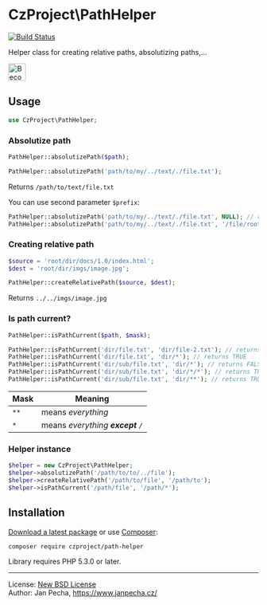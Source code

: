 # CzProject\PathHelper

[![Build Status](https://travis-ci.org/czproject/path-helper.svg?branch=master)](https://travis-ci.org/czproject/path-helper)

Helper class for creating relative paths, absolutizing paths,...

<a href="https://www.patreon.com/bePatron?u=9680759"><img src="https://c5.patreon.com/external/logo/become_a_patron_button.png" alt="Become a Patron!" height="35"></a>


## Usage


``` php
use CzProject\PathHelper;
```

### Absolutize path

``` php
PathHelper::absolutizePath($path);

PathHelper::absolutizePath('path/to/my/../text/./file.txt');
```

Returns ```/path/to/text/file.txt```

You can use second parameter ```$prefix```:

``` php
PathHelper::absolutizePath('path/to/my/../text/./file.txt', NULL); // returns path/to/text/file.txt
PathHelper::absolutizePath('path/to/my/../text/./file.txt', '/file/root/'); // returns /file/root/path/to/text/file.txt
```


### Creating relative path

``` php
$source = 'root/dir/docs/1.0/index.html';
$dest = 'root/dir/imgs/image.jpg';

PathHelper::createRelativePath($source, $dest);
```

Returns ```../../imgs/image.jpg```


### Is path current?

``` php
PathHelper::isPathCurrent($path, $mask);

PathHelper::isPathCurrent('dir/file.txt', 'dir/file-2.txt'); // returns FALSE
PathHelper::isPathCurrent('dir/file.txt', 'dir/*'); // returns TRUE
PathHelper::isPathCurrent('dir/sub/file.txt', 'dir/*'); // returns FALSE
PathHelper::isPathCurrent('dir/sub/file.txt', 'dir/*/*'); // returns TRUE
PathHelper::isPathCurrent('dir/sub/file.txt', 'dir/**'); // returns TRUE
```

| Mask     | Meaning
| -------- | ------------------------------------------
| ```**``` | means *everything*
| ```*```  | means *everything <b>except</b> ```/```*


### Helper instance

``` php
$helper = new CzProject\PathHelper;
$helper->absolutizePath('/path/to/to/../file');
$helper->createRelativePath('/path/to/file', '/path/to');
$helper->isPathCurrent('/path/file', '/path/*');
```


## Installation

[Download a latest package](https://github.com/czproject/path-helper/releases) or use [Composer](http://getcomposer.org/):

```
composer require czproject/path-helper
```

Library requires PHP 5.3.0 or later.


------------------------------

License: [New BSD License](license.md)
<br>Author: Jan Pecha, https://www.janpecha.cz/
